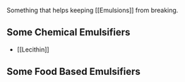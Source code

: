 Something that helps keeping [[Emulsions]] from breaking. 

## Some Chemical Emulsifiers

- [[Lecithin]]


## Some Food Based Emulsifiers
